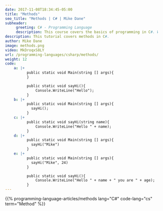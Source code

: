 ```yaml
---
date: 2017-11-08T18:34:45-05:00
title: "Methods"
seo_title: "Methods | C# | Mike Dane"
subheader:
     greeting: C# - Programming Language
     description: This course covers the basics of programming in C#. Work your way through the videos/articles and I'll teach you everything you need to know to start your programming journey!
description: This tutorial covers methods in C#.
author: Mike Dane
image: methods.png
video: MkDroqxS8LY
url: /programming-languages/csharp/methods/
weight: 12
code:
    a: |+
          public static void Main(string [] args){
          }

          public static void sayHi(){
              Console.WriteLine("Hello");
          }
    b: |+
          public static void Main(string [] args){
            sayHi();
          }
    c: |+
          public static void sayHi(string name){
              Console.WriteLine("Hello " + name);
          }
    d: |+
          public static void Main(string [] args){
            sayHi("Mike")
          }
    e: |+
          public static void Main(string [] args){
            sayHi("Mike", 24)
          }

          public static void sayHi(){
              Console.WriteLine("Hello " + name + " you are " + age);
          }
---
```


{{% programming-language-articles/methods lang="C#" code-lang="cs" term="Method" %}}
